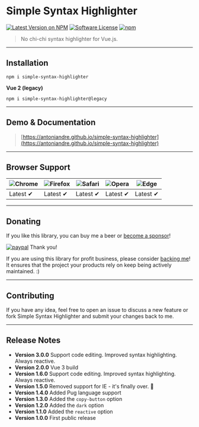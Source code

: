 # Simple Syntax Highlighter

[![Latest Version on NPM](https://img.shields.io/npm/v/simple-syntax-highlighter.svg)](https://npmjs.com/package/simple-syntax-highlighter)
[![Software License](https://img.shields.io/badge/license-MIT-brightgreen.svg)](LICENSE.md)
[![npm](https://img.shields.io/npm/dt/simple-syntax-highlighter.svg)](https://www.npmjs.com/package/simple-syntax-highlighter)
<!-- [![npm](https://img.shields.io/npm/dw/simple-syntax-highlighter.svg)](https://www.npmjs.com/package/simple-syntax-highlighter) -->
> No chi-chi syntax highlighter for Vue.js.

___

## Installation

```
npm i simple-syntax-highlighter
```

**Vue 2 (legacy)**

```
npm i simple-syntax-highlighter@legacy
```
___

## Demo & Documentation
> [https://antoniandre.github.io/simple-syntax-highlighter](https://antoniandre.github.io/simple-syntax-highlighter)

___

## Browser Support
![Chrome](https://raw.github.com/alrra/browser-logos/master/src/chrome/chrome_48x48.png) | ![Firefox](https://raw.github.com/alrra/browser-logos/master/src/firefox/firefox_48x48.png) | ![Safari](https://raw.github.com/alrra/browser-logos/master/src/safari/safari_48x48.png) | ![Opera](https://raw.github.com/alrra/browser-logos/master/src/opera/opera_48x48.png) | ![Edge](https://raw.github.com/alrra/browser-logos/master/src/edge/edge_48x48.png) |
--- | --- | --- | --- | --- |
Latest ✔ | Latest ✔ | Latest ✔ | Latest ✔ | Latest ✔ |

___

## Donating

If you like this library, you can buy me a beer or [become a sponsor](https://github.com/sponsors/antoniandre)!

[![paypal](https://www.paypalobjects.com/en_AU/i/btn/btn_donateCC_LG.gif)](https://www.paypal.me/antoniandre1)
Thank you!

If you are using this library for profit business, please consider [backing me](https://github.com/sponsors/antoniandre)!
It ensures that the project your products rely on keep being actively maintained. :)

___

## Contributing

If you have any idea, feel free to open an issue to discuss a new feature or fork Simple Syntax Highlighter and submit your changes back to me.

___

## Release Notes

- __Version 3.0.0__ Support code editing. Improved syntax highlighting. Always reactive.
- __Version 2.0.0__ Vue 3 build
- __Version 1.6.0__ Support code editing. Improved syntax highlighting. Always reactive.
- __Version 1.5.0__ Removed support for IE - it's finally over. :tada:
- __Version 1.4.0__ Added Pug language support
- __Version 1.3.0__ Added the `copy-button` option
- __Version 1.2.0__ Added the `dark` option
- __Version 1.1.0__ Added the `reactive` option
- __Version 1.0.0__ First public release
